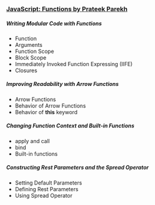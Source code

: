 ### [JavaScript: Functions by Prateek Parekh](https://app.pluralsight.com/library/courses/javascript-functions/table-of-contents)

##### Writing Modular Code with Functions

- Function
- Arguments
- Function Scope
- Block Scope
- Immediately Invoked Function Expressing (IIFE)
- Closures

##### Improving Readability with Arrow Functions

- Arrow Functions
- Behavior of Arrow Functions
- Behavior of **this** keyword

##### Changing Function Context and Built-in Functions

- apply and call
- bind
- Built-in functions

##### Constructing Rest Parameters and the Spread Operator

- Setting Default Parameters
- Defining Rest Parameters
- Using Spread Operator
